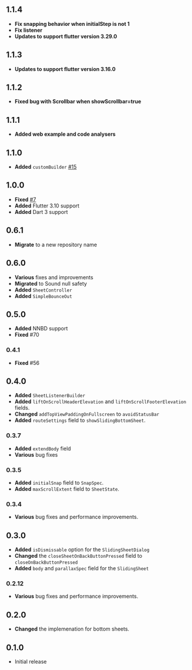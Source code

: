 ## 1.1.4
* **Fix snapping behavior when initialStep is not 1**
* **Fix listener**
* **Updates to support flutter version 3.29.0**

## 1.1.3
* **Updates to support flutter version 3.16.0**

## 1.1.2
* **Fixed bug with Scrollbar when showScrollbar=true**

## 1.1.1
* **Added web example and code analysers**

## 1.1.0
* **Added** `customBuilder` [#15](https://github.com/What-the-Flutter/wtf_sliding_sheet/pull/15)

## 1.0.0
* **Fixed** [#7](https://github.com/What-the-Flutter/wtf_sliding_sheet/pull/7)
* **Added** Flutter 3.10 support
* **Added** Dart 3 support

## 0.6.1
* **Migrate** to a new repository name

## 0.6.0
* **Various** fixes and improvements
* **Migrated** to Sound null safety
* **Added** `SheetController`
* **Added** `SimpleBounceOut`

## 0.5.0
* **Added** NNBD support
* **Fixed** #70

### 0.4.1
* **Fixed** #56

## 0.4.0
* **Added** `SheetListenerBuilder`
* **Added** `liftOnScrollHeaderElevation` and `liftOnScrollFooterElevation` fields.
* **Changed** `addTopViewPaddingOnFullscreen` to `avoidStatusBar`
* **Added** `routeSettings` field to `showSlidingBottomSheet`.

### 0.3.7
* **Added** `extendBody` field
* **Various** bug fixes

### 0.3.5
* **Added** `initialSnap` field to `SnapSpec`.
* **Added** `maxScrollExtent` field to `SheetState`.

### 0.3.4
* **Various** bug fixes and performance improvements.

## 0.3.0
* **Added** `isDismissable` option for the `SlidingSheetDialog`
* **Changed** the `closeSheetOnBackButtonPressed` field to `closeOnBackButtonPressed`
* **Added** `body` and `parallaxSpec` field for the `SlidingSheet`

### 0.2.12
* **Various** bug fixes and performance improvements.

## 0.2.0
* **Changed** the implemenation for bottom sheets.

## 0.1.0
* Initial release
